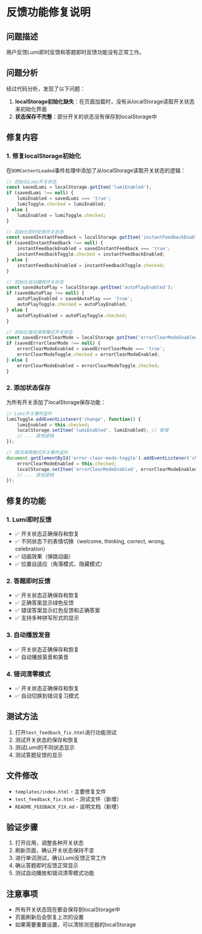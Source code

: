 # 反馈功能修复说明

## 问题描述

用户反馈Lumi即时反馈和答题即时反馈功能没有正常工作。

## 问题分析

经过代码分析，发现了以下问题：

1. **localStorage初始化缺失**：在页面加载时，没有从localStorage读取开关状态来初始化界面
2. **状态保存不完整**：部分开关的状态没有保存到localStorage中

## 修复内容

### 1. 修复localStorage初始化

在`DOMContentLoaded`事件处理中添加了从localStorage读取开关状态的逻辑：

```javascript
// 初始化Lumi开关状态
const savedLumi = localStorage.getItem('lumiEnabled');
if (savedLumi !== null) {
    lumiEnabled = savedLumi === 'true';
    lumiToggle.checked = lumiEnabled;
} else {
    lumiEnabled = lumiToggle.checked;
}

// 初始化即时反馈开关状态
const savedInstantFeedback = localStorage.getItem('instantFeedbackEnabled');
if (savedInstantFeedback !== null) {
    instantFeedbackEnabled = savedInstantFeedback === 'true';
    instantFeedbackToggle.checked = instantFeedbackEnabled;
} else {
    instantFeedbackEnabled = instantFeedbackToggle.checked;
}

// 初始化自动播放开关状态
const savedAutoPlay = localStorage.getItem('autoPlayEnabled');
if (savedAutoPlay !== null) {
    autoPlayEnabled = savedAutoPlay === 'true';
    autoPlayToggle.checked = autoPlayEnabled;
} else {
    autoPlayEnabled = autoPlayToggle.checked;
}

// 初始化错词清零模式开关状态
const savedErrorClearMode = localStorage.getItem('errorClearModeEnabled');
if (savedErrorClearMode !== null) {
    errorClearModeEnabled = savedErrorClearMode === 'true';
    errorClearModeToggle.checked = errorClearModeEnabled;
} else {
    errorClearModeEnabled = errorClearModeToggle.checked;
}
```

### 2. 添加状态保存

为所有开关添加了localStorage保存功能：

```javascript
// Lumi开关事件监听
lumiToggle.addEventListener('change', function() {
    lumiEnabled = this.checked;
    localStorage.setItem('lumiEnabled', lumiEnabled); // 新增
    // ... 其他逻辑
});

// 错词清零模式开关事件监听
document.getElementById('error-clear-mode-toggle').addEventListener('change', function() {
    errorClearModeEnabled = this.checked;
    localStorage.setItem('errorClearModeEnabled', errorClearModeEnabled); // 新增
    // ... 其他逻辑
});
```

## 修复的功能

### 1. Lumi即时反馈
- ✅ 开关状态正确保存和恢复
- ✅ 不同状态下的表情切换（welcome, thinking, correct, wrong, celebration）
- ✅ 动画效果（弹跳动画）
- ✅ 位置自适应（角落模式、隐藏模式）

### 2. 答题即时反馈
- ✅ 开关状态正确保存和恢复
- ✅ 正确答案显示绿色反馈
- ✅ 错误答案显示红色反馈和正确答案
- ✅ 支持多种拼写形式的显示

### 3. 自动播放发音
- ✅ 开关状态正确保存和恢复
- ✅ 自动播放英音和美音

### 4. 错词清零模式
- ✅ 开关状态正确保存和恢复
- ✅ 自动切换到错词复习模式

## 测试方法

1. 打开`test_feedback_fix.html`进行功能测试
2. 测试开关状态的保存和恢复
3. 测试Lumi的不同状态显示
4. 测试答题反馈的显示

## 文件修改

- `templates/index.html` - 主要修复文件
- `test_feedback_fix.html` - 测试文件（新增）
- `README_FEEDBACK_FIX.md` - 说明文档（新增）

## 验证步骤

1. 打开应用，调整各种开关状态
2. 刷新页面，确认开关状态保持不变
3. 进行单词测试，确认Lumi反馈正常工作
4. 确认答题即时反馈正常显示
5. 测试自动播放和错词清零模式功能

## 注意事项

- 所有开关状态现在都会保存到localStorage中
- 页面刷新后会恢复上次的设置
- 如果需要重置设置，可以清除浏览器的localStorage 